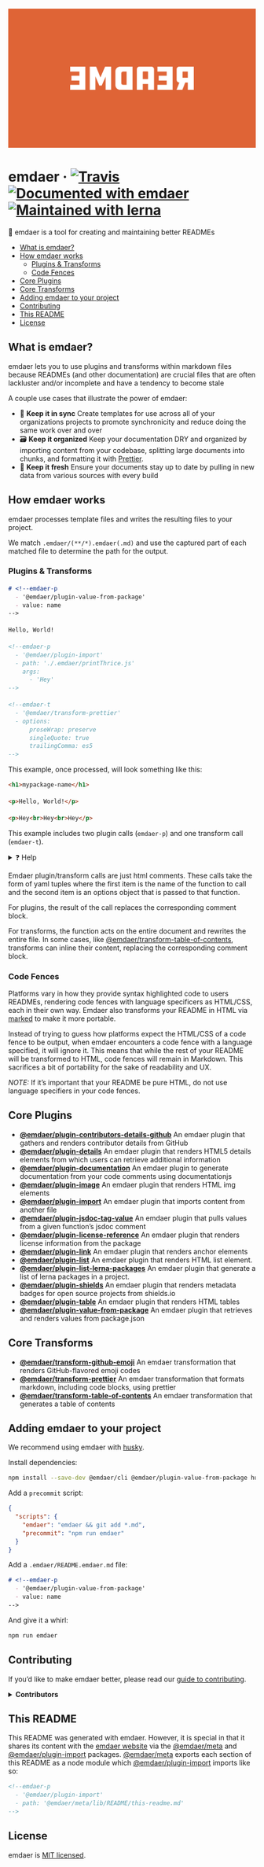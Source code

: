 <!--
  This file was generated by emdaer

  Its template can be found at .emdaer/README.emdaer.md
-->

<p align="center"><img src="hero.svg" alt="emdaer"></p>

<h1 id="emdaer-travis-documented-with-emdaer-maintained-with-lerna">emdaer · <a href="https://travis-ci.org/emdaer/emdaer/"><img src="https://img.shields.io/travis/emdaer/emdaer.svg?style=flat-square" alt="Travis"></a> <a href="https://github.com/emdaer/emdaer"><img src="https://img.shields.io/badge/📓-documented%20with%20emdaer-F06632.svg?style=flat-square" alt="Documented with emdaer"></a> <a href="https://lernajs.io/"><img src="https://img.shields.io/badge/🐉-maintained%20with%20lerna-cc00ff.svg?style=flat-square" alt="Maintained with lerna"></a></h1>
<p>📓 emdaer is a tool for creating and maintaining better READMEs</p>
<!-- toc -->
<ul>
<li><a href="#what-is-emdaer">What is emdaer?</a></li>
<li><a href="#how-emdaer-works">How emdaer works</a><ul>
<li><a href="#plugins--transforms">Plugins &amp; Transforms</a></li>
<li><a href="#code-fences">Code Fences</a></li>
</ul>
</li>
<li><a href="#core-plugins">Core Plugins</a></li>
<li><a href="#core-transforms">Core Transforms</a></li>
<li><a href="#adding-emdaer-to-your-project">Adding emdaer to your project</a></li>
<li><a href="#contributing">Contributing</a></li>
<li><a href="#this-readme">This README</a></li>
<li><a href="#license">License</a></li>
</ul>
<!-- tocstop -->
<h2 id="what-is-emdaer-">What is emdaer?</h2>
<p>emdaer lets you to use plugins and transforms within markdown files because READMEs (and other documentation) are crucial files that are often lackluster and/or incomplete and have a tendency to become stale</p>
<p>A couple use cases that illustrate the power of emdaer:</p>
<ul>
<li>🤝 <strong>Keep it in sync</strong> Create templates for use across all of your organizations projects to promote synchronicity and reduce doing the same work over and over</li>
<li>🗃 <strong>Keep it organized</strong> Keep your documentation DRY and organized by importing content from your codebase, splitting large documents into chunks, and formatting it with <a href="https://github.com/prettier/prettier">Prettier</a>.</li>
<li>🍋 <strong>Keep it fresh</strong> Ensure your documents stay up to date by pulling in new data from various sources with every build</li>
</ul>
<h2 id="how-emdaer-works">How emdaer works</h2>
<p>emdaer processes template files and writes the resulting files to your project.</p>
<p>We match <code>.emdaer/(**/*).emdaer(.md)</code> and use the captured part of each matched file to determine the path for the output.</p>
<h3 id="plugins-transforms">Plugins &amp; Transforms</h3>
<!-- prettier-ignore-start -->

```md
# <!--emdaer-p
  - '@emdaer/plugin-value-from-package'
  - value: name
-->

Hello, World!

<!--emdaer-p
  - '@emdaer/plugin-import'
  - path: './.emdaer/printThrice.js'
    args:
      - 'Hey'
-->

<!--emdaer-t
  - '@emdaer/transform-prettier'
  - options:
      proseWrap: preserve
      singleQuote: true
      trailingComma: es5
-->
```
<!-- prettier-ignore-end -->
<p>This example, once processed, will look something like this:</p>

```md
<h1>mypackage-name</h1>

<p>Hello, World!</p>

<p>Hey<br>Hey<br>Hey</p>
```
<p>This example includes two plugin calls (<code>emdaer-p</code>) and one transform call (<code>emdaer-t</code>).</p>
<details>
  <summary>❓ Help</summary>
  <blockquote>
    The first plugin call is to <a href="/emdaer/emdaer/blob/master/packages/plugin-value-from-package">@emdaer/plugin-value-from-package</a>. It is used to get the value of <code>name</code> from <code>package.json</code>. That way if your project name change, so does your README.
  </blockquote>
  <blockquote>
    The second plugin call is to <a href="/emdaer/emdaer/blob/master/packages/plugin-import">@emdaer/plugin-import</a>. It is used to import a function called <code>printThrice</code> and executing it with the argument <code>Hey</code>, printing it three times. The <code>path</code> parameter can be any node modules that exports a string, exports a function that returns a string, or exports a funciton that returns a promise that resolves to a string.
  </blockquote>
  <blockquote>
    The third emdaer call is to <a href="/emdaer/emdaer/blob/master/packages/transform-prettier">@emdaer/transform-prettier</a>. It will format your README with the given options so you don’t have to.
  </blockquote>
</details>

<p>Emdaer plugin/transform calls are just html comments.
These calls take the form of yaml tuples where the first item is the name of the function to call and the second item is an options object that is passed to that function.</p>
<p>For plugins, the result of the call replaces the corresponding comment block.</p>
<p>For transforms, the function acts on the entire document and rewrites the entire file. In some cases, like <a href="/emdaer/emdaer/blob/master/packages/transform-table-of-contents">@emdaer/transform-table-of-contents</a>, transforms can inline their content, replacing the corresponding comment block.</p>
<h3 id="code-fences">Code Fences</h3>
<p>Platforms vary in how they provide syntax highlighted code to users READMEs, rendering code fences with language specificers as HTML/CSS, each in their own way. Emdaer also transforms your README in HTML via <a href="https://github.com/markedjs/marked">marked</a> to make it more portable.</p>
<p>Instead of trying to guess how platforms expect the HTML/CSS of a code fence to be output, when emdaer encounters a code fence with a language specified, it will ignore it. This means that while the rest of your README will be transformed to HTML, code fences will remain in Markdown. This sacrifices a bit of portability for the sake of readability and UX.</p>
<p><em>NOTE:</em> If it’s important that your README be pure HTML, do not use language specifiers in your code fences.</p>
<h2 id="core-plugins">Core Plugins</h2>
<ul>
<li><strong><a href="packages/plugin-contributors-details-github">@emdaer/plugin-contributors-details-github</a></strong> An emdaer plugin that gathers and renders contributor details from GitHub</li>
<li><strong><a href="packages/plugin-details">@emdaer/plugin-details</a></strong> An emdaer plugin that renders HTML5 details elements from which users can retrieve additional information</li>
<li><strong><a href="packages/plugin-documentation">@emdaer/plugin-documentation</a></strong> An emdaer plugin to generate documentation from your code comments using documentationjs</li>
<li><strong><a href="packages/plugin-image">@emdaer/plugin-image</a></strong> An emdaer plugin that renders HTML img elements</li>
<li><strong><a href="packages/plugin-import">@emdaer/plugin-import</a></strong> An emdaer plugin that imports content from another file</li>
<li><strong><a href="packages/plugin-jsdoc-tag-value">@emdaer/plugin-jsdoc-tag-value</a></strong> An emdaer plugin that pulls values from a given function’s jsdoc comment</li>
<li><strong><a href="packages/plugin-license-reference">@emdaer/plugin-license-reference</a></strong> An emdaer plugin that renders license information from the package</li>
<li><strong><a href="packages/plugin-link">@emdaer/plugin-link</a></strong> An emdaer plugin that renders anchor elements</li>
<li><strong><a href="packages/plugin-list">@emdaer/plugin-list</a></strong> An emdaer plugin that renders HTML list element.</li>
<li><strong><a href="packages/plugin-list-lerna-packages">@emdaer/plugin-list-lerna-packages</a></strong> An emdaer plugin that generate a list of lerna packages in a project.</li>
<li><strong><a href="packages/plugin-shields">@emdaer/plugin-shields</a></strong> An emdaer plugin that renders metadata badges for open source projects from shields.io</li>
<li><strong><a href="packages/plugin-table">@emdaer/plugin-table</a></strong> An emdaer plugin that renders HTML tables</li>
<li><strong><a href="packages/plugin-value-from-package">@emdaer/plugin-value-from-package</a></strong> An emdaer plugin that retrieves and renders values from package.json</li>
</ul>
<h2 id="core-transforms">Core Transforms</h2>
<ul>
<li><strong><a href="packages/transform-github-emoji">@emdaer/transform-github-emoji</a></strong> An emdaer transformation that renders GitHub-flavored emoji codes</li>
<li><strong><a href="packages/transform-prettier">@emdaer/transform-prettier</a></strong> An emdaer transformation that formats markdown, including code blocks, using prettier</li>
<li><strong><a href="packages/transform-table-of-contents">@emdaer/transform-table-of-contents</a></strong> An emdaer transformation that generates a table of contents</li>
</ul>
<h2 id="adding-emdaer-to-your-project">Adding emdaer to your project</h2>
<p>We recommend using emdaer with <a href="https://github.com/typicode/husky">husky</a>.</p>
<p>Install dependencies:</p>

```sh
npm install --save-dev @emdaer/cli @emdaer/plugin-value-from-package husky
```
<p>Add a <code>precommit</code> script:</p>

```json
{
  "scripts": {
    "emdaer": "emdaer && git add *.md",
    "precommit": "npm run emdaer"
  }
}
```
<p>Add a <code>.emdaer/README.emdaer.md</code> file:</p>
<!-- prettier-ignore-start -->

```md
# <!--emdaer-p
  - '@emdaer/plugin-value-from-package'
  - value: name
-->
```
<!-- prettier-ignore-end -->
<p>And give it a whirl:</p>

```sh
npm run emdaer
```
<h2 id="contributing">Contributing</h2>
<p>If you’d like to make emdaer better, please read our <a href="./CONTRIBUTING.md">guide to contributing</a>.</p>
<details>
<summary><strong>Contributors</strong></summary><br>
<a title="" href="https://github.com/flipactual">
  <img align="left" src="https://avatars0.githubusercontent.com/u/1306968?s=24">
</a>
<strong>Flip</strong>
<br><br>
<a title="I build multi-channel publishing systems and web applications at @fourkitchens." href="https://github.com/infiniteluke">
  <img align="left" src="https://avatars0.githubusercontent.com/u/1127238?s=24">
</a>
<strong>Luke Herrington</strong>
<br><br>
<a title="Software architect with an interest in distributed systems and elegant solutions." href="https://github.com/elliotttf">
  <img align="left" src="https://avatars0.githubusercontent.com/u/447151?s=24">
</a>
<strong>Elliott Foster</strong>
<br><br>
<a href="https://github.com/thebruce">
  <img align="left" src="https://avatars0.githubusercontent.com/u/590058?s=24">
</a>
<strong>David Diers</strong>
<br><br>
<a href="https://github.com/fluxsauce">
  <img align="left" src="https://avatars0.githubusercontent.com/u/976391?s=24">
</a>
<strong>Jon Peck</strong>
<br><br>
</details>

<h2 id="this-readme">This README</h2>
<p>This README was generated with emdaer. However, it is special in that it shares its content with the <a href="emdaer.me">emdaer website</a> via the <a href="https://www.npmjs.com/package/@emdaer/meta">@emdaer/meta</a> and <a href="https://www.npmjs.com/package/@emdaer/plugin-import">@emdaer/plugin-import</a> packages. <a href="https://www.npmjs.com/package/@emdaer/meta">@emdaer/meta</a> exports each section of this README as a node module which <a href="https://www.npmjs.com/package/@emdaer/plugin-import">@emdaer/plugin-import</a> imports like so:</p>
<!-- prettier-ignore-start -->

```md
<!--emdaer-p
  - '@emdaer/plugin-import'
  - path: '@emdaer/meta/lib/README/this-readme.md'
-->
```
<!-- prettier-ignore-end -->
<h2 id="license">License</h2>
<p>emdaer is <a href="./LICENSE">MIT licensed</a>.</p>
